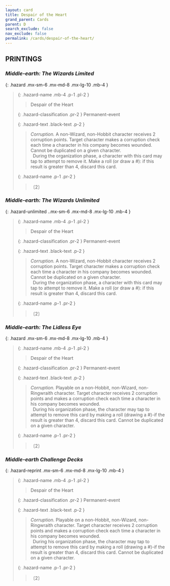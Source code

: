 ```yaml
---
layout: card
title: Despair of the Heart
grand_parent: Cards
parent: D
search_exclude: false
nav_exclude: false
permalink: /cards/despair-of-the-heart/
---
```


## PRINTINGS


### _Middle-earth: The Wizards Limited_

{: .hazard .mx-sm-6 .mx-md-8 .mx-lg-10 .mb-4 }
> {: .hazard-name .mb-4 .p-1 .pl-2 }
> > <div class="hazard-mp"></div>
> > <div class="card-name">Despair of the Heart</div>
>
> {: .hazard-classification .pr-2 }
> Permanent-event
>
> {: .hazard-text .black-text .p-2 }
> > _Corruption._ A non-Wizard, non-Hobbit character receives 2 corruption points. Target character makes a corruption check each time a character in his company becomes wounded. Cannot be duplicated on a given character. <br>&ensp;During the organization phase, a character with this card may tap to attempt to remove it. Make a roll (or draw a #): if this result is greater than 4, discard this card. 
>
> {: .hazard-name .p-1 .pr-2 }
> > <div class="card-shield"></div>
> > <div class="card-corruption-white">〔2〕</div>

### _Middle-earth: The Wizards Unlimited_

{: .hazard-unlimited ..mx-sm-6 .mx-md-8 .mx-lg-10 .mb-4 }
> {: .hazard-name .mb-4 .p-1 .pl-2 }
> > <div class="hazard-mp"></div>
> > <div class="card-name">Despair of the Heart</div>
>
> {: .hazard-classification .pr-2 }
> Permanent-event
>
> {: .hazard-text .black-text .p-2 }
> > _Corruption._ A non-Wizard, non-Hobbit character receives 2 corruption points. Target character makes a corruption check each time a character in his company becomes wounded. Cannot be duplicated on a given character. <br>&ensp;During the organization phase, a character with this card may tap to attempt to remove it. Make a roll (or draw a #): if this result is greater than 4, discard this card. 
>
> {: .hazard-name .p-1 .pr-2 }
> > <div class="card-shield"></div>
> > <div class="card-corruption-white">〔2〕</div>

### _Middle-earth: The Lidless Eye_

{: .hazard .mx-sm-6 .mx-md-8 .mx-lg-10 .mb-4 }
> {: .hazard-name .mb-4 .p-1 .pl-2 }
> > <div class="hazard-mp"></div>
> > <div class="card-name">Despair of the Heart</div>
>
> {: .hazard-classification .pr-2 }
> Permanent-event
>
> {: .hazard-text .black-text .p-2 }
> > _Corruption._ Playable on a non-Hobbit, non-Wizard, non-Ringwraith character. Target character receives 2 corruption points and makes a corruption check each time a character in his company becomes wounded. <br>&ensp;During his organization phase, the character may tap to attempt to remove this card by making a roll (drawing a #)-if the result is greater than 4, discard this card. Cannot be duplicated on a given character.  
>
> {: .hazard-name .p-1 .pr-2 }
> > <div class="card-shield"></div>
> > <div class="card-corruption-white">〔2〕</div>

### _Middle-earth Challenge Decks_

{: .hazard-reprint .mx-sm-6 .mx-md-8 .mx-lg-10 .mb-4 }
> {: .hazard-name .mb-4 .p-1 .pl-2 }
> > <div class="hazard-mp"></div>
> > <div class="card-name">Despair of the Heart</div>
>
> {: .hazard-classification .pr-2 }
> Permanent-event
>
> {: .hazard-text .black-text .p-2 }
> > _Corruption._ Playable on a non-Hobbit, non-Wizard, non-Ringwraith character. Target character receives 2 corruption points and makes a corruption check each time a character in his company becomes wounded. <br>&ensp;During his organization phase, the character may tap to attempt to remove this card by making a roll (drawing a #)-if the result is greater than 4, discard this card. Cannot be duplicated on a given character.  
>
> {: .hazard-name .p-1 .pr-2 }
> > <div class="card-shield"></div>
> > <div class="card-corruption-white">〔2〕</div>
